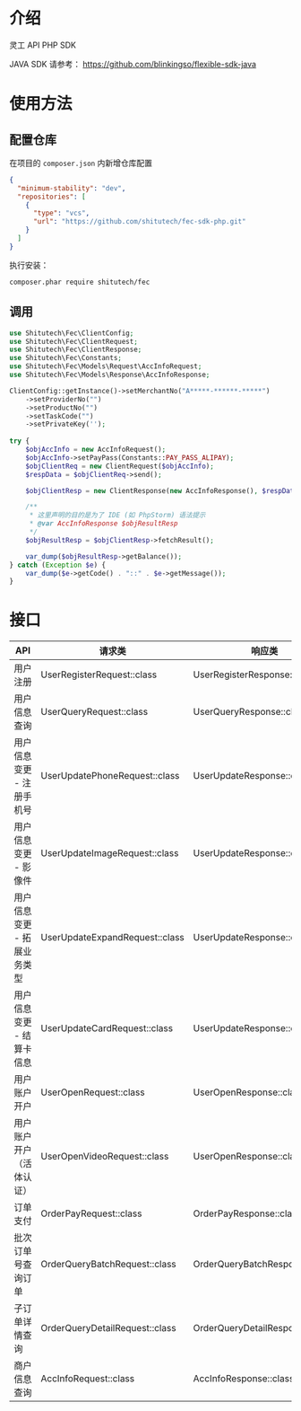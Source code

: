 # 介绍

灵工 API PHP SDK

JAVA SDK 请参考： https://github.com/blinkingso/flexible-sdk-java

# 使用方法

## 配置仓库

在项目的 ``composer.json`` 内新增仓库配置

```json
{
  "minimum-stability": "dev",
  "repositories": [
    {
      "type": "vcs",
      "url": "https://github.com/shitutech/fec-sdk-php.git"
    }
  ]
}
```

执行安装：

```shell
composer.phar require shitutech/fec
```

## 调用

```php
use Shitutech\Fec\ClientConfig;
use Shitutech\Fec\ClientRequest;
use Shitutech\Fec\ClientResponse;
use Shitutech\Fec\Constants;
use Shitutech\Fec\Models\Request\AccInfoRequest;
use Shitutech\Fec\Models\Response\AccInfoResponse;

ClientConfig::getInstance()->setMerchantNo("A*****-******-*****")
    ->setProviderNo("")
    ->setProductNo("")
    ->setTaskCode("")
    ->setPrivateKey('');
    
try {
    $objAccInfo = new AccInfoRequest();
    $objAccInfo->setPayPass(Constants::PAY_PASS_ALIPAY);
    $objClientReq = new ClientRequest($objAccInfo);
    $respData = $objClientReq->send();

    $objClientResp = new ClientResponse(new AccInfoResponse(), $respData);

    /**
     * 这里声明的目的是为了 IDE (如 PhpStorm) 语法提示
     * @var AccInfoResponse $objResultResp
     */
    $objResultResp = $objClientResp->fetchResult();

    var_dump($objResultResp->getBalance());
} catch (Exception $e) {
    var_dump($e->getCode() . "::" . $e->getMessage());
}

```

# 接口

| API             | 请求类                   | 响应类                    |
|-----------------|-----------------------|------------------------|
| 用户注册            | UserRegisterRequest::class | UserRegisterResponse::class |
| 用户信息查询          | UserQueryRequest::class | UserQueryResponse::class |
| 用户信息变更 - 注册手机号  | UserUpdatePhoneRequest::class | UserUpdateResponse::class |
| 用户信息变更 - 影像件    | UserUpdateImageRequest::class | UserUpdateResponse::class |
| 用户信息变更 - 拓展业务类型 | UserUpdateExpandRequest::class | UserUpdateResponse::class |
| 用户信息变更 - 结算卡信息  | UserUpdateCardRequest::class | UserUpdateResponse::class |
| 用户账户开户          | UserOpenRequest::class | UserOpenResponse::class |
| 用户账户开户（活体认证）    | UserOpenVideoRequest::class | UserOpenResponse::class |
| 订单支付            | OrderPayRequest::class  | OrderPayResponse::class |
| 批次订单号查询订单       | OrderQueryBatchRequest::class  | OrderQueryBatchResponse::class |
| 子订单详情查询         | OrderQueryDetailRequest::class | OrderQueryDetailResponse::class |
| 商户信息查询          | AccInfoRequest::class | AccInfoResponse::class |
